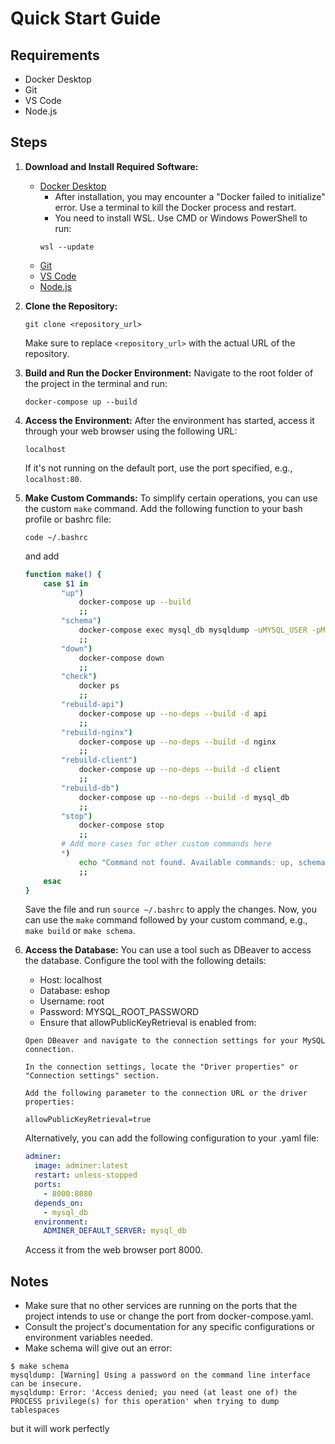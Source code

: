 # Quick Start Guide

## Requirements
- Docker Desktop
- Git
- VS Code
- Node.js

## Steps
1. **Download and Install Required Software:**
    - [Docker Desktop](https://www.docker.com/products/docker-desktop)
        - After installation, you may encounter a "Docker failed to initialize" error. Use a terminal to kill the Docker process and restart.
        - You need to install WSL. Use CMD or Windows PowerShell to run:
        ```
        wsl --update
        ```
    - [Git](https://git-scm.com/)
    - [VS Code](https://code.visualstudio.com/)
    - [Node.js](https://nodejs.org/)

2. **Clone the Repository:**
    ```
    git clone <repository_url>
    ```
    Make sure to replace `<repository_url>` with the actual URL of the repository.

3. **Build and Run the Docker Environment:**
    Navigate to the root folder of the project in the terminal and run:
    ```
    docker-compose up --build
    ```

4. **Access the Environment:**
    After the environment has started, access it through your web browser using the following URL:
    ```
    localhost
    ```
    If it's not running on the default port, use the port specified, e.g., `localhost:80`.

5. **Make Custom Commands:**
    To simplify certain operations, you can use the custom `make` command. Add the following function to your bash profile or bashrc file:
    ```
    code ~/.bashrc
    ```
    and add

    ```bash
    function make() {
        case $1 in
            "up")
                docker-compose up --build
                ;;
            "schema")
                docker-compose exec mysql_db mysqldump -uMYSQL_USER -pMYSQL_PASSWORD eshop > setup.sql
                ;;
            "down")
                docker-compose down
                ;;
            "check")
                docker ps
                ;;
            "rebuild-api")
                docker-compose up --no-deps --build -d api
                ;;
            "rebuild-nginx")
                docker-compose up --no-deps --build -d nginx
                ;;
            "rebuild-client")
                docker-compose up --no-deps --build -d client
                ;;  
            "rebuild-db")
                docker-compose up --no-deps --build -d mysql_db
                ;;
            "stop")
                docker-compose stop
                ;;
            # Add more cases for other custom commands here
            *)
                echo "Command not found. Available commands: up, schema, down, check, rebuild-api, rebuild-nginx, rebuild-client, rebuild-db, stop"
                ;;
        esac
    }

    ```
    Save the file and run `source ~/.bashrc` to apply the changes. Now, you can use the `make` command followed by your custom command, e.g., `make build` or `make schema`.

6. **Access the Database:**
    You can use a tool such as DBeaver to access the database. Configure the tool with the following details:
    - Host: localhost
    - Database: eshop
    - Username: root
    - Password: MYSQL_ROOT_PASSWORD
    - Ensure that allowPublicKeyRetrieval is enabled from:
    ``` 
    Open DBeaver and navigate to the connection settings for your MySQL connection.

    In the connection settings, locate the "Driver properties" or "Connection settings" section.

    Add the following parameter to the connection URL or the driver properties:

    allowPublicKeyRetrieval=true
    ```

    Alternatively, you can add the following configuration to your .yaml file:
    ```yaml
    adminer:
      image: adminer:latest
      restart: unless-stopped
      ports:
        - 8000:8080
      depends_on:
        - mysql_db
      environment:
        ADMINER_DEFAULT_SERVER: mysql_db
    ```
    Access it from the web browser port 8000.

## Notes
- Make sure that no other services are running on the ports that the project intends to use or change the port from docker-compose.yaml.
- Consult the project's documentation for any specific configurations or environment variables needed.
- Make schema will give out an error:
``` 
$ make schema
mysqldump: [Warning] Using a password on the command line interface can be insecure.
mysqldump: Error: 'Access denied; you need (at least one of) the PROCESS privilege(s) for this operation' when trying to dump tablespaces
```
  but it will work perfectly
